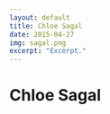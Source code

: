 ```yaml
---
layout: default
title: Chloe Sagal
date: 2015-04-27
img: sagal.png
excerpt: "Excerpt."
---
```


<h1>Chloe Sagal</h1>